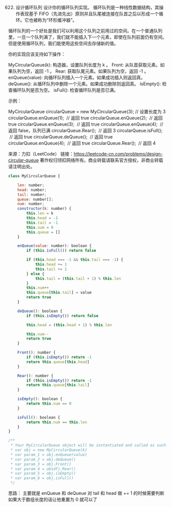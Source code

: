 622. 设计循环队列
设计你的循环队列实现。 循环队列是一种线性数据结构，其操作表现基于 FIFO（先进先出）原则并且队尾被连接在队首之后以形成一个循环。它也被称为“环形缓冲器”。

循环队列的一个好处是我们可以利用这个队列之前用过的空间。在一个普通队列里，一旦一个队列满了，我们就不能插入下一个元素，即使在队列前面仍有空间。但是使用循环队列，我们能使用这些空间去存储新的值。

你的实现应该支持如下操作：

MyCircularQueue(k): 构造器，设置队列长度为 k 。
Front: 从队首获取元素。如果队列为空，返回 -1 。
Rear: 获取队尾元素。如果队列为空，返回 -1 。
enQueue(value): 向循环队列插入一个元素。如果成功插入则返回真。
deQueue(): 从循环队列中删除一个元素。如果成功删除则返回真。
isEmpty(): 检查循环队列是否为空。
isFull(): 检查循环队列是否已满。
 

示例：

MyCircularQueue circularQueue = new MyCircularQueue(3); // 设置长度为 3
circularQueue.enQueue(1);  // 返回 true
circularQueue.enQueue(2);  // 返回 true
circularQueue.enQueue(3);  // 返回 true
circularQueue.enQueue(4);  // 返回 false，队列已满
circularQueue.Rear();  // 返回 3
circularQueue.isFull();  // 返回 true
circularQueue.deQueue();  // 返回 true
circularQueue.enQueue(4);  // 返回 true
circularQueue.Rear();  // 返回 4


来源：力扣（LeetCode）
链接：https://leetcode-cn.com/problems/design-circular-queue
著作权归领扣网络所有。商业转载请联系官方授权，非商业转载请注明出处。

```js
class MyCircularQueue {

    len: number;
    head: number;
    tail: number;
    queue: number[];
    num: number;
    constructor(k: number) {
        this.len = k
        this.head = -1
        this.tail = -1
        this.num = 0
        this.queue = []
    }

    enQueue(value: number): boolean {
        if (this.isFull()) return false

        if (this.head === -1 && this.tail === -1) {
            this.head += 1
            this.tail += 1
        } else {
            this.tail = (this.tail + 1) % this.len
        }
        this.num++
        this.queue[this.tail] = value
        return true
    }

    deQueue(): boolean {
        if (this.isEmpty()) return false

        this.head = (this.head + 1) % this.len

        this.num--
        return true
    }

    Front(): number {
        if (this.isEmpty()) return -1
        return this.queue[this.head]
    }

    Rear(): number {
        if (this.isEmpty()) return -1
        return this.queue[this.tail]
    }

    isEmpty(): boolean {
        return this.num == 0
    }

    isFull(): boolean {
        return this.num == this.len
    }
}

/**
 * Your MyCircularQueue object will be instantiated and called as such:
 * var obj = new MyCircularQueue(k)
 * var param_1 = obj.enQueue(value)
 * var param_2 = obj.deQueue()
 * var param_3 = obj.Front()
 * var param_4 = obsdfj.Rear()
 * var param_5 = obj.isEmpty()
 * var param_6 = obj.isFull()
 */
```

思路：
主要就是 enQueue 和 deQueue 对 tail 和 head 做 += 1 的时候需要判断如果大于数组长度的话让他重置为 0 就可以了


